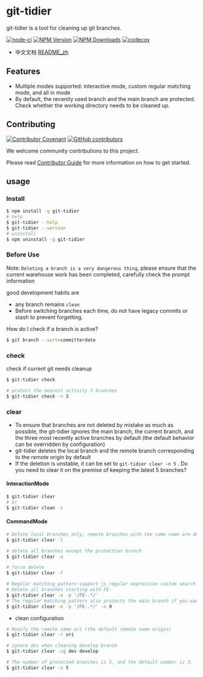 # git-tidier

git-tidier is a tool for cleaning up git branches. 

[![node-ci](https://github.com/bridgewwater/git-tidier/workflows/node-ci/badge.svg?branch=main)](https://github.com/bridgewwater/git-tidier/actions/workflows/node-ci.yml)
[![NPM Version](http://img.shields.io/npm/v/git-tidier.svg?style=flat)](https://www.npmjs.org/package/git-tidier)
[![NPM Downloads](https://img.shields.io/npm/dm/git-tidier.svg?style=flat)](https://npmcharts.com/compare/git-tidier?minimal=true)
[![codecov](https://codecov.io/gh/bridgewwater/git-tidier/branch/main/graph/badge.svg)](https://codecov.io/gh/bridgewwater/git-tidier)

- 中文文档 [README_zh](https://github.com/bridgewwater/git-tidier/blob/main/README_zh.md)

## Features

- Multiple modes supported: interactive mode, custom regular matching mode, and all in mode
- By default, the recently used branch and the main branch are protected. Check whether the working directory needs to be cleaned up.

## Contributing

[![Contributor Covenant](https://img.shields.io/badge/contributor%20covenant-v1.4-ff69b4.svg)](.github/CONTRIBUTING_DOC/CODE_OF_CONDUCT.md)
[![GitHub contributors](https://img.shields.io/github/contributors/bridgewwater/template-golang-lib)](https://github.com/bridgewwater/template-golang-lib/graphs/contributors)

We welcome community contributions to this project.

Please read [Contributor Guide](.github/CONTRIBUTING_DOC/CONTRIBUTING.md) for more information on how to get started.

## usage

### Install

```bash
$ npm install -g git-tidier
# help
$ git-tidier --help
$ git-tidier --version
# uninstall
$ npm uninstall -g git-tidier
```

### Before Use

Note: `Deleting a branch is a very dangerous thing`, please ensure that the current warehouse work has been completed, carefully check the prompt information

good development habits are

- any branch remains `clean`
- Before switching branches each time, do not have legacy commits or stash to prevent forgetting.

How do I check if a branch is active?

```bash
$ git branch --sort=committerdate
```

### check

check if current git needs cleanup

```bash
$ git-tidier check

# protect the nearest activity 3 branches
$ git-tidier check -n 3
```

### clear

- To ensure that branches are not deleted by mistake as much as possible, the git-tidier ignores the main branch, the current branch, and the three most recently active branches by default (the default behavior can be overridden by configuration)
- git-tidier deletes the local branch and the remote branch corresponding to the remote origin by default
- If the deletion is unstable, it can be set to `git-tidier clear -n 5` . Do you need to clear it on the premise of keeping the latest 5 branches?

#### InteractionMode

```bash
$ git-tidier clear
# or
$ git-tidier clean -i
```

#### CommandMode

```bash
# Delete local branches only, remote branches with the same name are deleted by default
$ git-tidier clear -l

# delete all branches except the protection branch
$ git-tidier clear -a

# force delete
$ git-tidier clear -f

# Regular matching pattern support js regular expression custom search branch
# Delete all branches starting with FE-
$ git-tidier clear -e -p '/FE-.*/'
# The regular matching pattern also protects the main branch if you want to remove all set -n 0
$ git-tidier clear -e -p '/FE-.*/' -n 0
```

- clean configuration

```bash
# Modify the remote name ori (the default remote name origin)
$ git-tidier clear -r ori

# ignore dev when cleaning develop branch
$ git-tidier clear -ig dev develop

# The number of protected branches is 5, and the default number is 3.
$ git-tidier clear -n 5
```